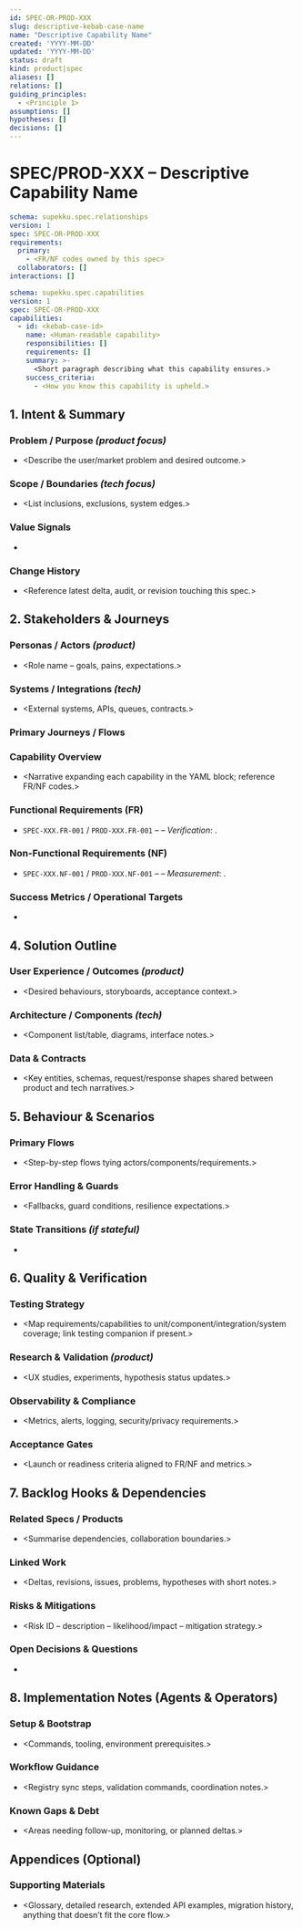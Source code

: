 ```yaml
---
id: SPEC-OR-PROD-XXX
slug: descriptive-kebab-case-name
name: "Descriptive Capability Name"
created: 'YYYY-MM-DD'
updated: 'YYYY-MM-DD'
status: draft
kind: product|spec
aliases: []
relations: []
guiding_principles:
  - <Principle 1>
assumptions: []
hypotheses: []
decisions: []
---
```


# SPEC/PROD-XXX – Descriptive Capability Name

```yaml supekku:spec.relationships@v1
schema: supekku.spec.relationships
version: 1
spec: SPEC-OR-PROD-XXX
requirements:
  primary:
    - <FR/NF codes owned by this spec>
  collaborators: []
interactions: []
```

```yaml supekku:spec.capabilities@v1
schema: supekku.spec.capabilities
version: 1
spec: SPEC-OR-PROD-XXX
capabilities:
  - id: <kebab-case-id>
    name: <Human-readable capability>
    responsibilities: []
    requirements: []
    summary: >-
      <Short paragraph describing what this capability ensures.>
    success_criteria:
      - <How you know this capability is upheld.>
```

## 1. Intent & Summary

### Problem / Purpose *(product focus)*
- <Describe the user/market problem and desired outcome.>

### Scope / Boundaries *(tech focus)*
- <List inclusions, exclusions, system edges.>

### Value Signals
- <Key metrics or qualitative indicators of success.>

### Change History
- <Reference latest delta, audit, or revision touching this spec.>

## 2. Stakeholders & Journeys

### Personas / Actors *(product)*
- <Role name – goals, pains, expectations.>

### Systems / Integrations *(tech)*
- <External systems, APIs, queues, contracts.>

### Primary Journeys / Flows

### Capability Overview
- <Narrative expanding each capability in the YAML block; reference FR/NF codes.>

### Functional Requirements (FR)
- `SPEC-XXX.FR-001` / `PROD-XXX.FR-001` – <Statement> – *Verification*: <How we test>.

### Non-Functional Requirements (NF)
- `SPEC-XXX.NF-001` / `PROD-XXX.NF-001` – <Statement> – *Measurement*: <Metric or instrumentation>.

### Success Metrics / Operational Targets
- <Quantitative metrics or outcome thresholds.>

## 4. Solution Outline

### User Experience / Outcomes *(product)*
- <Desired behaviours, storyboards, acceptance context.>

### Architecture / Components *(tech)*
- <Component list/table, diagrams, interface notes.>

### Data & Contracts
- <Key entities, schemas, request/response shapes shared between product and tech narratives.>

## 5. Behaviour & Scenarios

### Primary Flows
- <Step-by-step flows tying actors/components/requirements.>

### Error Handling & Guards
- <Fallbacks, guard conditions, resilience expectations.>

### State Transitions *(if stateful)*
- <Tables or diagrams of state evolution.>

## 6. Quality & Verification

### Testing Strategy
- <Map requirements/capabilities to unit/component/integration/system coverage; link testing companion if present.>

### Research & Validation *(product)*
- <UX studies, experiments, hypothesis status updates.>

### Observability & Compliance
- <Metrics, alerts, logging, security/privacy requirements.>

### Acceptance Gates
- <Launch or readiness criteria aligned to FR/NF and metrics.>

## 7. Backlog Hooks & Dependencies

### Related Specs / Products
- <Summarise dependencies, collaboration boundaries.>

### Linked Work
- <Deltas, revisions, issues, problems, hypotheses with short notes.>

### Risks & Mitigations
- <Risk ID – description – likelihood/impact – mitigation strategy.>

### Open Decisions & Questions
- <Outstanding clarifications or choices agents must resolve.>

## 8. Implementation Notes (Agents & Operators)

### Setup & Bootstrap
- <Commands, tooling, environment prerequisites.>

### Workflow Guidance
- <Registry sync steps, validation commands, coordination notes.>

### Known Gaps & Debt
- <Areas needing follow-up, monitoring, or planned deltas.>

## Appendices (Optional)

### Supporting Materials
- <Glossary, detailed research, extended API examples, migration history, anything that doesn’t fit the core flow.>
